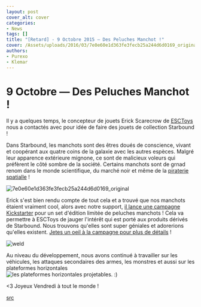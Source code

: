 ```yaml
---
layout: post
cover_alt: cover
categories:
- News
tags: []
title: "[Retard] - 9 Octobre 2015 — Des Peluches Manchot !"
cover: /Assets/uploads/2016/03/7e0e60e1d363fe3fecb25a244d6d0169_original-cover.jpg
authors:
- Purexo
- Klemar
---
```

# 9 Octobre — Des Peluches Manchot !

Il y a quelques temps, le concepteur de jouets Erick Scarecrow de [ESCToys](http://www.esctoy.com) nous a contactés avec pour idée de faire des jouets de collection Starbound !

Dans Starbound, les manchots sont des êtres doués de conscience, vivant et coopérant aux quatre coins de la galaxie avec les autres espèces. Malgré leur apparence extérieure mignone, ce sont de malicieux voleurs qui préfèrent le côté sombre de la société. Certains manchots sont de grnad renom dans le monde scientifique, du marché noir et même de la [piraterie spatialle](http://starbounder.org/Dreadwing_the_Penguin) !

![7e0e60e1d363fe3fecb25a244d6d0169_original]({{site.asset_path.uploads}}/2016/03/7e0e60e1d363fe3fecb25a244d6d0169_original.jpg)

Erick s'est bien rendu compte de tout cela et a trouvé que nos manchots étaient vraiment cool, alors avec notre support, [il lance une campagne Kickstarter](https://www.kickstarter.com/projects/731983185/starbound-penguin-plush-project) pour un set d'édition limitée de peluches manchots ! Cela va permettre à ESCToys de jauger l'intérêt qui est porté aux produits dérivés de Starbound. Nous trouvons qu'elles sont super géniales et adorerions qu'elles existent. [Jetes un oeil à la campagne pour plus de détails](https://www.kickstarter.com/projects/731983185/1118111567?token=78fe3d5a) !

![weld](http://playstarbound.com/wp-content/uploads/2015/10/weld.gif)

Au niveau du développement, nous avons continué à travailler sur les véhicules, les attaques secondaires des armes, les monstres et aussi sur les plateformes horizontales    
![les plateformes horizontales projetables](http://giant.gfycat.com/HideousDeliciousKite.gif). :)

<3 Joyeux Vendredi à tout le monde !

[src](http://playstarbound.com/9th-october-penguin-plushies/)
